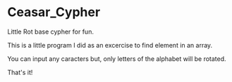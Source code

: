 # Ceasar_Cypher

Little Rot base cypher for fun.

This is a little program I did as an excercise to find element in an array.

You can input any caracters but, only letters of the alphabet will be rotated.

That's it! 
